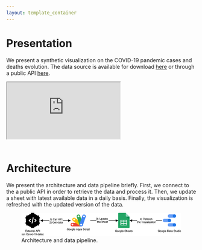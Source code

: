 ```yaml
---
layout: template_container
---
```


<div style="display: none;">
- project start date = 19/09/2020
- a visualization speaks a thousand words
</div>
 


Presentation
============

We present a synthetic visualization on the COVID-19 pandemic cases and deaths evolution.
The data source is available for download [here](https://data.europa.eu/euodp/en/data/dataset/covid-19-coronavirus-data)
or through a public API [here](https://covid19api.com/).



<div class="embed-responsive embed-responsive-16by9">
    <iframe class="embed-responsive-item" src="https://datastudio.google.com/embed/reporting/ff0b1d84-5754-4ec1-813c-391506603950/page/QHggB" allowfullscreen></iframe>
</div>

<br/>

Architecture
============

We present the architecture and data pipeline briefly.
First, we connect to the a public API in order to retrieve the data and process it.
Then, we update a sheet with latest available data in a daily basis.
Finally, the visualization is refreshed with the updated version of the data.

<figure class="text-center">
  <img src="architecture.png" class="figure-img img-fluid" alt="Architecture">
  <figcaption class="figure-caption">Architecture and data pipeline.</figcaption>
</figure>
